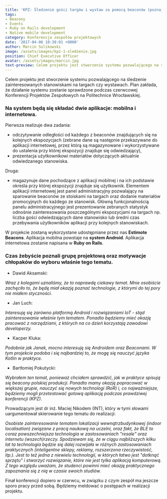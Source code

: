 ```yaml
---
title: 'KPZ: Śledzenie gości targów i wystaw za pomocą beaconów (poznaj projekt)'
tags:
- Beacony
- Events
- Ruby on Rails development
- Native mobile development
category: Konferencja zespołów projektowych
date: '2017-04-06 10:38:01 +0000'
author: Marcin Sulikowski
image: /assets/images/kpz-1-sledzenie.jpg
position: Chief Executive Officer
avatar: /assets/images/marcin.jpg
text-preview: Celem projektu jest stworzenie systemu pozwalającego na śledzenie zainteresowanych stanowiskami na targach czy wystawach. Plan zakłada, że działanie systemu zostanie sprawdzone podczas czerwcowej Konferencji Projektów Zespołowych na Politechnice Wrocławskiej.
---
```



Celem projektu jest stworzenie systemu pozwalającego na śledzenie zainteresowanych stanowiskami na targach czy wystawach. Plan zakłada, że działanie systemu zostanie sprawdzone podczas czerwcowej Konferencji Projektów Zespołowych na Politechnice Wrocławskiej.

### Na system będą się składać dwie aplikacje: __mobilna__ i __internetowa__.

Pierwsza realizuje dwa zadania:

   * odczytywanie odległości od każdego z beaconów znajdujących się na kolejnych ekspozycjach (zebrane dane są następnie przekazywane do aplikacji internetowej, przez którą są magazynowane i wykorzystywane do ustalenia przy której ekspozycji znajduje się odwiedzający),
   * prezentacja użytkownikowi materiałów dotyczących aktualnie odwiedzanego stanowiska.

Druga:

   * magazynuje dane pochodzące z aplikacji mobilnej i na ich podstawie określa przy której ekspozycji znajduje się użytkownik. Elementem aplikacji internetowej jest panel administracyjny pozwalający na sparowanie beaconów ze stoiskami na targach oraz dodanie materiałów promocyjnych do każdego ze stanowisk. Główną funkcjonalnością panelu administracyjnego jest prezentowanie zebranych statystyk odnośnie zainteresowania poszczególnymi ekspozycjami na targach np. liczba gości odwiedzających dane stanowisko lub średni czas przebywania użytkowników aplikacji przy kolejnych stanowiskach.

W projekcie zostaną wykorzystane udostępniane przez nas __Estimote Beacons__.
Aplikacja mobilna powstaje na __system Android__.
Aplikacja internetowa zostanie napisana w __Ruby on Rails__.

### Czas żebyście poznali grupę projektową oraz motywacje chłopaków do wyboru właśnie tego tematu.

   * <p class="text-underline">Dawid Aksamski:</p>

_Wraz z kolegami uznaliśmy, że to naprawdę ciekawy temat. Mnie osobiście zachęciło to, że będę miał okazję poznać technologie, z którymi do tej pory nie miałem styczności._

   * <p class="text-underline">Jan Luch:</p>

_Interesuję się zarówno platformą Android i rozwiązaniami IoT - stąd zainteresowanie właśnie tym tematem. Ponadto będziemy mieć okazję pracować z narzędziami, z których na co dzień korzystają zawodowi developerzy._

   * <p class="text-underline">Kacper Kluka:</p>

_Podobnie jak Janek, mocno interesuję się Androidem oraz Beaconami. W tym projekcie podoba i się najbardziej to, że mogę się nauczyć języka Kotlin w praktyce._

   * <p class="text-underline">Bartłomiej Pokutycki:</p>

_Wybrałem ten temat, ponieważ chciałem sprawdzić, jak w praktyce spisują się beacony polskiej produkcji. Ponadto mamy okazję popracować w większej grupie, nauczyć się nowych technologi (RoR) i, co najważniejsze, będziemy mogli przetestować gotową aplikację podczas prawdziwej konferencji (KPZ)._

<p>Prowadzącym jest <span class="text-underline">dr inż. Maciej Nikodem (INT)</span>, który w tymi słowami uargumentował skierowanie tego tematu do realizacji:</p>

_Osobiste zainteresowanie tematem lokalizacji wewnątrzbudynkowej (indoor localisation) związane z pracą naukową na uczelni, oraz fakt, że BLE to coraz powszechniejsza technologia w zastosowaniach "resale" oraz internetu (wszech)rzeczy. Spodziewam się, że w ciągu najbliższych kilku lat ta technologia będzie się dalej rozwijała w różnych zastosowaniach praktycznych (inteligentne sklepy, reklamy, rozszerzona rzeczywistość, itp.). Jest to też jedna z niewielu technologii, w których łatwo jest "dotknąć sprzętu" i stworzyć rozwiązanie, które nie jest tylko aplikacją komputerową. Z tego względu uważam, że studenci powinni mieć okazję praktycznego zapoznania się z nią w czasie swoich studiów._

Finał konferencji dopiero w czerwcu, w związku z czym zespół ma jeszcze sporo pracy przed sobą. Będziemy meldować o postępach w realizacji projektu.
